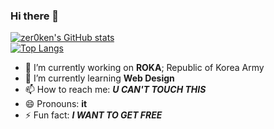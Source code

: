 ### Hi there 👋

[![zer0ken's GitHub stats](https://github-readme-stats.vercel.app/api?username=zer0ken)](https://github.com/anuraghazra/github-readme-stats)  
[![Top Langs](https://github-readme-stats.vercel.app/api/top-langs/?username=zer0ken&layout=compact)](https://github.com/anuraghazra/github-readme-stats)

- 🔭 I’m currently working on **ROKA**; Republic of Korea Army
- 🌱 I’m currently learning **Web Design**
- 📫 How to reach me: **_U CAN'T TOUCH THIS_**
- 😄 Pronouns: **it**
- ⚡ Fun fact: **_I WANT TO GET FREE_**
